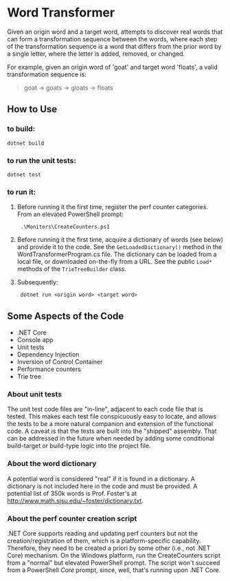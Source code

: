 # Word Transformer

Given an origin word and a target word, attempts to discover real words that can form a transformation sequence between the words, where each step of the transformation sequence is a word that differs from the prior word by a single letter, where the letter is added, removed, or changed.

For example, given an origin word of 'goat' and target word 'floats', a valid transformation sequence is:
> goat -> goats -> gloats -> floats


## How to Use

### to build:
    dotnet build

### to run the unit tests:
    dotnet test

### to run it:

1. Before running it the first time, register the perf counter categories.  
From an elevated PowerShell prompt:

        .\Monitors\CreateCounters.ps1

2. Before running it the first time, acquire a dictionary of words (see below) and provide it to the code. See the `GetLoadedDictionary()` method in the WordTransformerProgram.cs file. The dictionary can be loaded from a local file, or downloaded on-the-fly from a URL. See the public `Load*` methods of the `TrieTreeBuilder` class.

3. Subsequently:

        dotnet run <origin word> <target word>


## Some Aspects of the Code

 * .NET Core
 * Console app
 * Unit tests
 * Dependency Injection
 * Inversion of Control Container
 * Performance counters
 * Trie tree

### About unit tests

The unit test code files are "in-line", adjacent to each code file that is tested. This makes each test file conspicuously easy to locate, and allows the tests to be a more natural companion and extension of the functional code. A caveat is that the tests are built into the "shipped" assembly. That can be addressed in the future when needed by adding some conditional build-target or build-type logic into the project file.

### About the word dictionary

A potential word is considered "real" if it is found in a dictionary. A dictionary is not included here in the code and must be provided. A potential list of 350k words is Prof. Foster's at http://www.math.sjsu.edu/~foster/dictionary.txt.

### About the perf counter creation script

.NET Core supports reading and updating perf counters but not the creation/registration of them, which is a platform-specific capability. Therefore, they need to be created a priori by some other (i.e., not .NET Core) mechanism. On the Windows platform, run the CreateCounters script from a "normal" but elevated PowerShell prompt. The script won't succeed from a PowerShell *Core* prompt, since, well, that's running upon .NET Core.
